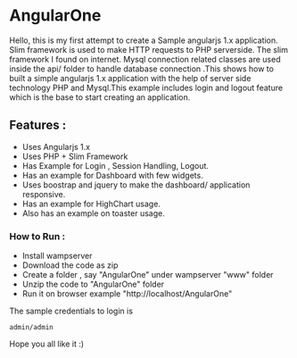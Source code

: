 # AngularOne
Hello, this is my first attempt to create a Sample angularjs 1.x application. Slim framework is used to make HTTP requests to PHP serverside. The slim framework I found on internet.
Mysql connection related classes are used inside the api/ folder to handle database connection .This shows how to built a simple angularjs 1.x application 
with the help of server side technology PHP and Mysql.This example includes login and logout feature which is the base to start creating an application.

## Features :
*	Uses Angularjs 1.x
*	Uses PHP + Slim Framework 
*	Has Example for Login , Session Handling, Logout.
*	Has an example for Dashboard with few widgets.
*	Uses boostrap and jquery to make the dashboard/ application responsive.
*	Has an example for HighChart usage.
*	Also has an example on toaster usage.

### How to Run :
*	Install wampserver
*	Download the code as zip
* 	Create a folder , say "AngularOne" under wampserver "www" folder
*	Unzip the code to "AngularOne" folder
*	Run it on browser example "http://localhost/AngularOne" 

The sample credentials to login is
```
admin/admin
```

Hope you all like it :)
